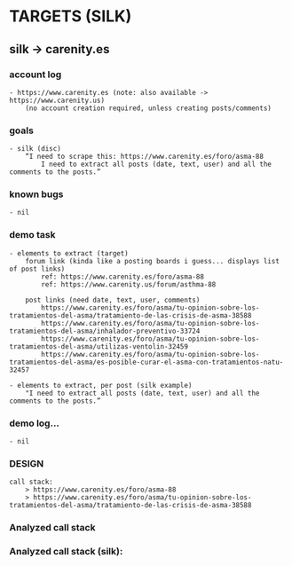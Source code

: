 # TARGETS (SILK)

## silk -> carenity.es
### account log
    - https://www.carenity.es (note: also available -> https://www.carenity.us)
        (no account creation required, unless creating posts/comments)
        
### goals
    - silk (disc)
        “I need to scrape this: https://www.carenity.es/foro/asma-88
            I need to extract all posts (date, text, user) and all the comments to the posts.”

### known bugs
    - nil
            
### demo task
    - elements to extract (target)
        forum link (kinda like a posting boards i guess... displays list of post links)
            ref: https://www.carenity.es/foro/asma-88
            ref: https://www.carenity.us/forum/asthma-88

        post links (need date, text, user, comments)
            https://www.carenity.es/foro/asma/tu-opinion-sobre-los-tratamientos-del-asma/tratamiento-de-las-crisis-de-asma-38588
            https://www.carenity.es/foro/asma/tu-opinion-sobre-los-tratamientos-del-asma/inhalador-preventivo-33724
            https://www.carenity.es/foro/asma/tu-opinion-sobre-los-tratamientos-del-asma/utilizas-ventolin-32459
            https://www.carenity.es/foro/asma/tu-opinion-sobre-los-tratamientos-del-asma/es-posible-curar-el-asma-con-tratamientos-natu-32457
    
    - elements to extract, per post (silk example)
        "I need to extract all posts (date, text, user) and all the comments to the posts.”

### demo log...
    - nil
          
### **DESIGN**         
    call stack:
        > https://www.carenity.es/foro/asma-88
        > https://www.carenity.es/foro/asma/tu-opinion-sobre-los-tratamientos-del-asma/tratamiento-de-las-crisis-de-asma-38588

### Analyzed call stack      
    

### Analyzed call stack (silk):
    

